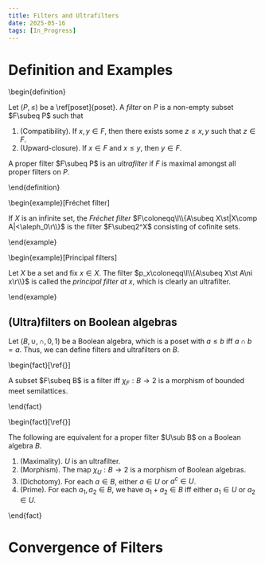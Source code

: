 ```yaml
---
title: Filters and Ultrafilters
date: 2025-05-16
tags: [In_Progress]
---
```


# Definition and Examples

\begin{definition}

Let $(P,\leq)$ be a \ref[poset]{poset}. A _filter_ on $P$ is a non-empty subset $F\subeq P$ such that
1. (Compatibility). If $x,y\in F$, then there exists some $z\leq x,y$ such that $z\in F$.
2. (Upward-closure). If $x\in F$ and $x\leq y$, then $y\in F$.

A proper filter $F\subeq P$ is an _ultrafilter_ if $F$ is maximal amongst all proper filters on $P$.

\end{definition}

\begin{example}[Fréchet filter]

If $X$ is an infinite set, the _Fréchet filter_ $F\coloneqq\l\\{A\subeq X\st|X\comp A|<\aleph_0\r\\}$ is the filter $F\subeq2^X$ consisting of cofinite sets.

\end{example}

\begin{example}[Principal filters]

Let $X$ be a set and fix $x\in X$. The filter $p_x\coloneqq\l\\{A\subeq X\st A\ni x\r\\}$ is called the _principal filter at $x$_, which is clearly an ultrafilter.

\end{example}

## (Ultra)filters on Boolean algebras

Let $(B,\cup,\cap,0,1)$ be a Boolean algebra, which is a poset with $a\leq b$ iff $a\cap b=a$. Thus, we can define filters and ultrafilters on $B$.

\begin{fact}[\ref{}]

A subset $F\subeq B$ is a filter iff $\chi_F:B\to2$ is a morphism of bounded meet semilattices.

\end{fact}

\begin{fact}[\ref{}]

The following are equivalent for a proper filter $U\sub B$ on a Boolean algebra $B$.
1. (Maximality). $U$ is an ultrafilter.
2. (Morphism). The map $\chi_U:B\to2$ is a morphism of Boolean algebras.
3. (Dichotomy). For each $a\in B$, either $a\in U$ or $a^c\in U$.
4. (Prime). For each $a_1,a_2\in B$, we have $a_1+a_2\in B$ iff either $a_1\in U$ or $a_2\in U$.

\end{fact}

# Convergence of Filters
